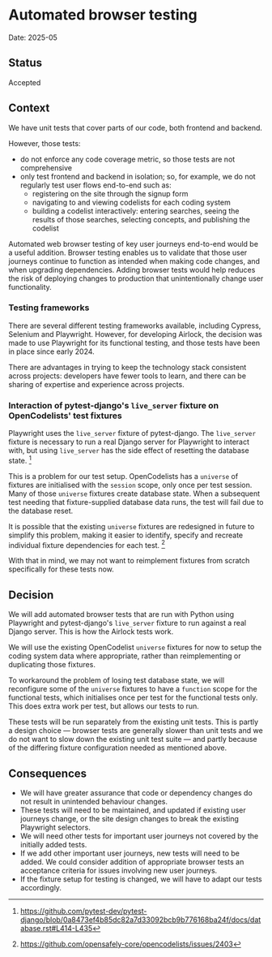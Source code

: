 # Automated browser testing

Date: 2025-05

## Status

Accepted

## Context

We have unit tests that cover parts of our code, both frontend and backend.

However, those tests:

* do not enforce any code coverage metric, so those tests are not
  comprehensive
* only test frontend and backend in isolation; so, for example, we do
  not regularly test user flows end-to-end such as:
  * registering on the site through the signup form
  * navigating to and viewing codelists for each coding system
  * building a codelist interactively: entering searches, seeing the
    results of those searches, selecting concepts, and publishing the
    codelist

Automated web browser testing of key user journeys end-to-end would be a
useful addition. Browser testing enables us to validate that those user
journeys continue to function as intended when making code changes, and
when upgrading dependencies. Adding browser tests would help reduces the
risk of deploying changes to production that unintentionally change user
functionality.

### Testing frameworks

There are several different testing frameworks available,
including Cypress, Selenium and Playwright. However, for developing Airlock,
the decision was made to use Playwright for its functional testing, and
those tests have been in place since early 2024.

There are advantages in trying to keep the technology stack consistent
across projects: developers have fewer tools to learn, and there can be
sharing of expertise and experience across projects.

### Interaction of pytest-django's `live_server` fixture on OpenCodelists' test fixtures

Playwright uses the `live_server` fixture of pytest-django. The
`live_server` fixture is necessary to run a real Django server for
Playwright to interact with, but using `live_server` has the side effect
of resetting the database state. [^1]

This is a problem for our test setup. OpenCodelists has a `universe` of
fixtures are initialised with the `session` scope, only once per test
session. Many of those `universe` fixtures create database state. When a
subsequent test needing that fixture-supplied database data runs, the
test will fail due to the database reset.

It is possible that the existing `universe` fixtures are redesigned in
future to simplify this problem, making it easier to identify, specify
and recreate individual fixture dependencies for each test. [^2]

With that in mind, we may not want to reimplement fixtures from scratch
specifically for these tests now.

## Decision

We will add automated browser tests that are run with Python using
Playwright and pytest-django's `live_server` fixture to run against a
real Django server. This is how the Airlock tests work.

We will use the existing OpenCodelist `universe` fixtures for now to
setup the coding system data where appropriate, rather than
reimplementing or duplicating those fixtures.

To workaround the problem of losing test database state, we will
reconfigure some of the `universe` fixtures to have a `function` scope
for the functional tests, which initialises once per test for the
functional tests only. This does extra work per test, but allows our
tests to run.

These tests will be run separately from the existing unit tests. This is
partly a design choice — browser tests are generally slower than unit
tests and we do not want to slow down the existing unit test suite — and
partly because of the differing fixture configuration needed as
mentioned above.

## Consequences

* We will have greater assurance that code or dependency changes do not
  result in unintended behaviour changes.
* These tests will need to be maintained, and updated if existing user
  journeys change, or the site design changes to break the existing
  Playwright selectors.
* We will need other tests for important user journeys not covered by
  the initially added tests.
* If we add other important user journeys, new tests will need to be
  added. We could consider addition of appropriate browser tests an
  acceptance criteria for issues involving new user journeys.
* If the fixture setup for testing is changed, we will have to adapt our
  tests accordingly.

[^1]: https://github.com/pytest-dev/pytest-django/blob/0a8473ef4b85dc82a7d33092bcb9b776168ba24f/docs/database.rst#L414-L435
[^2]: https://github.com/opensafely-core/opencodelists/issues/2403
